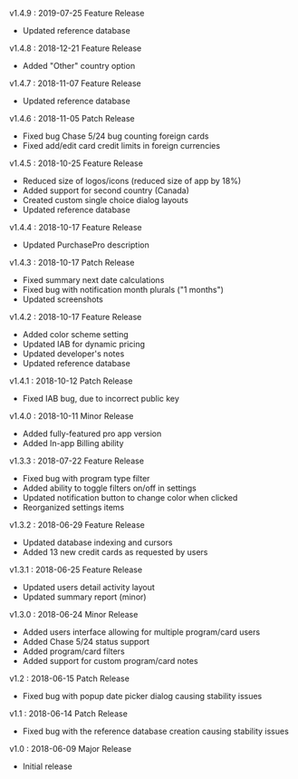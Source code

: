 v1.4.9 : 2019-07-25
Feature Release

 - Updated reference database

v1.4.8 : 2018-12-21
Feature Release

 - Added "Other" country option

v1.4.7 : 2018-11-07
Feature Release

 - Updated reference database

v1.4.6 : 2018-11-05
Patch Release

 - Fixed bug Chase 5/24 bug counting foreign cards
 - Fixed add/edit card credit limits in foreign currencies

v1.4.5 : 2018-10-25
Feature Release

 - Reduced size of logos/icons (reduced size of app by 18%)
 - Added support for second country (Canada)
 - Created custom single choice dialog layouts
 - Updated reference database

v1.4.4 : 2018-10-17
Feature Release

 - Updated PurchasePro description

v1.4.3 : 2018-10-17
Patch Release

 - Fixed summary next date calculations
 - Fixed bug with notification month plurals ("1 months")
 - Updated screenshots
 

v1.4.2 : 2018-10-17
Feature Release

 - Added color scheme setting
 - Updated IAB for dynamic pricing
 - Updated developer's notes
 - Updated reference database

v1.4.1 : 2018-10-12
Patch Release

 - Fixed IAB bug, due to incorrect public key

v1.4.0 : 2018-10-11
Minor Release

 - Added fully-featured pro app version
 - Added In-app Billing ability

v1.3.3 : 2018-07-22
Feature Release

 - Fixed bug with program type filter
 - Added ability to toggle filters on/off in settings
 - Updated notification button to change color when clicked
 - Reorganized settings items

v1.3.2 : 2018-06-29
Feature Release

 - Updated database indexing and cursors
 - Added 13 new credit cards as requested by users

v1.3.1 : 2018-06-25
Feature Release

 - Updated users detail activity layout
 - Updated summary report (minor)

v1.3.0 : 2018-06-24
Minor Release

 - Added users interface allowing for multiple program/card users
 - Added Chase 5/24 status support
 - Added program/card filters
 - Added support for custom program/card notes
 
v1.2 : 2018-06-15
Patch Release

 - Fixed bug with popup date picker dialog causing stability issues
 
v1.1 : 2018-06-14
Patch Release

 - Fixed bug with the reference database creation causing stability issues
 
v1.0 : 2018-06-09
Major Release

 - Initial release
